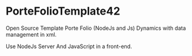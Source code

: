 # PorteFolioTemplate42

Open Source Template Porte Folio (NodeJs and Js) Dynamics with data management in xml.

Use NodeJs Server And JavaScript in a front-end.
